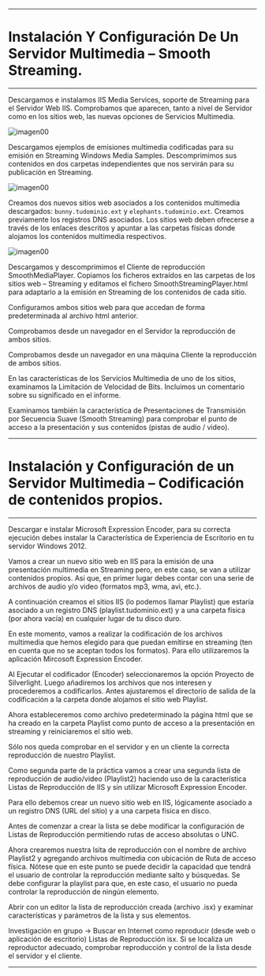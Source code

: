 ___

# **Instalación Y Configuración De Un Servidor Multimedia – Smooth Streaming.**

---

Descargamos e instalamos IIS Media Services, soporte de Streaming para el Servidor Web IIS. Comprobamos que aparecen, tanto a nivel de Servidor como en los sitios web, las nuevas opciones de Servicios Multimedia.

![imagen00](./images/instalacion_y_configuracion_servidor_streaming_multimedia/00.png)

Descargamos ejemplos de emisiones multimedia codificadas para su emisión en Streaming Windows Media Samples. Descomprimimos sus contenidos en dos carpetas independientes que nos servirán para su publicación en Streaming.

![imagen00](./images/instalacion_y_configuracion_servidor_streaming_multimedia/00.png)

Creamos dos nuevos sitios web asociados a los contenidos multimedia descargados: `bunny.tudominio.ext` y `elephants.tudominio.ext`. Creamos previamente los registros DNS asociados. Los sitios web deben ofrecerse a través de los enlaces descritos y apuntar a las carpetas físicas donde alojamos los contenidos multimedia respectivos.

![imagen00](./images/instalacion_y_configuracion_servidor_streaming_multimedia/00.png)

Descargamos y descomprimimos el Cliente de reproducción SmoothMediaPlayer. Copiamos los ficheros extraídos en las carpetas de los sitios web – Streaming y editamos el fichero SmoothStreamingPlayer.html para adaptarlo a la emisión en Streaming de los contenidos de cada sitio.

Configuramos ambos sitios web para que accedan de forma predeterminada al archivo html anterior.

Comprobamos desde un navegador en el Servidor la reproducción de ambos sitios.

Comprobamos desde un navegador en una máquina Cliente la reproducción de ambos sitios.

En las características de los Servicios Multimedia de uno de los sitios, examinamos la Limitación de Velocidad de Bits. Incluimos un comentario sobre su significado en el informe.

Examinamos también la característica de Presentaciones de Transmisión por Secuencia Suave (Smooth Streaming) para comprobar el punto de acceso a la presentación y sus contenidos (pistas de audio / video).

---

# **Instalación y Configuración de un Servidor Multimedia – Codificación de contenidos propios.**

---

Descargar e instalar Microsoft Expression Encoder, para su correcta ejecución debes instalar la Característica de Experiencia de Escritorio en tu servidor Windows 2012.

Vamos a crear un nuevo sitio web en IIS para la emisión de una presentación multimedia en Streaming pero, en este caso, se van a utilizar contenidos propios. Asi que, en primer lugar debes contar con una serie de archivos de audio y/o video (formatos mp3, wma, avi, etc.).

A continuación creamos el sitios IIS (lo podemos llamar Playlist) que estaría asociado a un registro DNS (playlist.tudominio.ext) y a una carpeta física (por ahora vacía) en cualquier lugar de tu disco duro.

En este momento, vamos a realizar la codificación de los archivos multimedia que hemos elegido para que puedan emitirse en streaming (ten en cuenta que no se aceptan todos los formatos). Para ello utilizaremos la aplicación Mircosoft Expression Encoder.

Al Ejecutar el codificador (Encoder) seleccionaremos la opción Proyecto de Silverlight. Luego añadiremos   los   archivos   que   nos   interesen   y   procederemos   a   codificarlos. Antes ajustaremos el directorio de salida de la codificación a la carpeta donde alojamos el sitio web Playlist.

Ahora estableceremos como archivo predeterminado la página html que se ha creado en la carpeta Playlist como punto de acceso a la presentación en streaming y reiniciaremos el sitio web.

Sólo nos queda comprobar en el servidor y en un cliente la correcta reproducción de nuestro Playlist.

Como segunda parte de la práctica vamos a crear una segunda lista de reproducción de audio/video (Playlist2) haciendo uso de la característica Listas de Reproducción de IIS y sin utilizar Microsoft Expression Encoder.

Para ello debemos crear un nuevo sitio web en IIS, lógicamente asociado a un registro DNS (URL del sitio) y a una carpeta física en disco.

Antes de comenzar a crear la lista se debe modificar la configuración de Listas de Reproducción permitiendo rutas de acceso absolutas o UNC.

Ahora crearemos nuestra lsita de reproducción con el nombre de archivo Playlist2 y agregando archivos multimedia con ubicación de Ruta de acceso física. Nótese que en este punto se puede decidir la capacidad que tendrá el usuario de controlar la reproducción mediante salto y búsquedas. Se debe configurar la playlist para que, en este caso, el usuario no pueda controlar la reproducción de ningún elemento.

Abrir con un editor la lista de reproducción creada (archivo .isx) y examinar características y parámetros de la lista y sus elementos.

Investigación en grupo → Buscar en Internet como reproducir (desde web o aplicación de
escritorio) Listas de Reproducción isx. Si se localiza un reproductor adecuado, comprobar
reproducción y control de la lista desde el servidor y el cliente.

---
